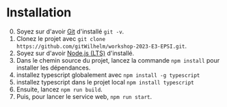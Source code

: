 # Installation
0. Soyez sur d'avoir [Git](https://git-scm.com/downloads) d'installé `git -v`.
1. Clonez le projet avec `git clone https://github.com/gitWilhelm/workshop-2023-E3-EPSI.git`.
2. Soyez sur d'avoir [Node.js (LTS)](https://nodejs.org/en) d'installé.
3. Dans le chemin source du projet, lancez la commande `npm install` pour installer les dépendances.
4. installez typescript globalement avec `npm install -g typescript`
5. installez typescript dans le projet local `npm install typescript`
4. Ensuite, lancez `npm run build`.
5. Puis, pour lancer le service web, `npm run start`.